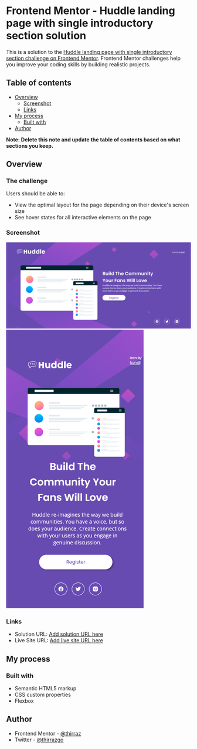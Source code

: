 # Frontend Mentor - Huddle landing page with single introductory section solution

This is a solution to the [Huddle landing page with single introductory section challenge on Frontend Mentor](https://www.frontendmentor.io/challenges/huddle-landing-page-with-a-single-introductory-section-B_2Wvxgi0). Frontend Mentor challenges help you improve your coding skills by building realistic projects.

## Table of contents

- [Overview](#overview)
  - [Screenshot](#screenshot)
  - [Links](#links)
- [My process](#my-process)
  - [Built with](#built-with)
- [Author](#author)

**Note: Delete this note and update the table of contents based on what sections you keep.**

## Overview

### The challenge

Users should be able to:

- View the optimal layout for the page depending on their device's screen size
- See hover states for all interactive elements on the page

### Screenshot

![](./desktop.png)
![](./mobile.png)

### Links

- Solution URL: [Add solution URL here](https://github.com/thirraz/huddle-landing-page)
- Live Site URL: [Add live site URL here](https://sensational-daffodil-095537.netlify.app/)

## My process

### Built with

- Semantic HTML5 markup
- CSS custom properties
- Flexbox

## Author

- Frontend Mentor - [@thirraz](https://www.frontendmentor.io/profile/thirraz)
- Twitter - [@thirrazgo](https://www.twitter.com/thirrazgo)
